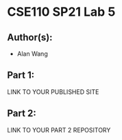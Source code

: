 # CSE110 SP21 Lab 5

## Author(s):
- Alan Wang

## Part 1:

LINK TO YOUR PUBLISHED SITE

## Part 2:

LINK TO YOUR PART 2 REPOSITORY
